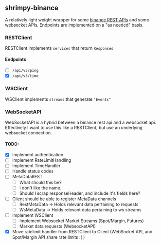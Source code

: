 ## shrimpy-binance

A relatively light weight wrapper for some [binance REST APIs](https://binance-docs.github.io/apidocs/#change-log) and some websocket APIs.
Endpoints are implemented on a "as needed" basis.

### RESTClient

RESTClient implements `services` that return `Responses`

#### Endpoints
 * [ ] `/api/v3/ping`
 * [x] `/api/v3/time` 

### WSClient

WSClient implements `streams` that generate `"Events"`

### WebSocketAPI

WebSocketAPI is a hybrid between a binance rest api and a websocket api.
Effectively I want to use this like a RESTClient, but use an underlying
websocket connection.


#### TODO:
 * [x] Implement authentication
 * [ ] Implement RateLimitHandling
 * [ ] Implement TimeHandler
 * [ ] Handle status codes
 * [ ] MetaDataREST
   * [ ] What should this be? 
   * [ ] I don't like the name.
   * [ ] Should I scrap responseHeader, and include it's fields here?
 * [ ] Client should be able to register MetaData channels 
   * [ ] RestMetaData -> Holds relevant data pertaining to requests 
   * [ ] WsMetaData -> Holds relevant data pertaining to ws streams
 * [ ] Implement WSClient
   * [ ] Implement Websocket Market Streams (Spot/Margin, Futures)
   * [ ] Market data requests (WebsocketAPI)
 * [x] Move ratelimit handler from RESTClient to Client 
       (WebSocket API, and Spot/Margin API share rate limits :( )

